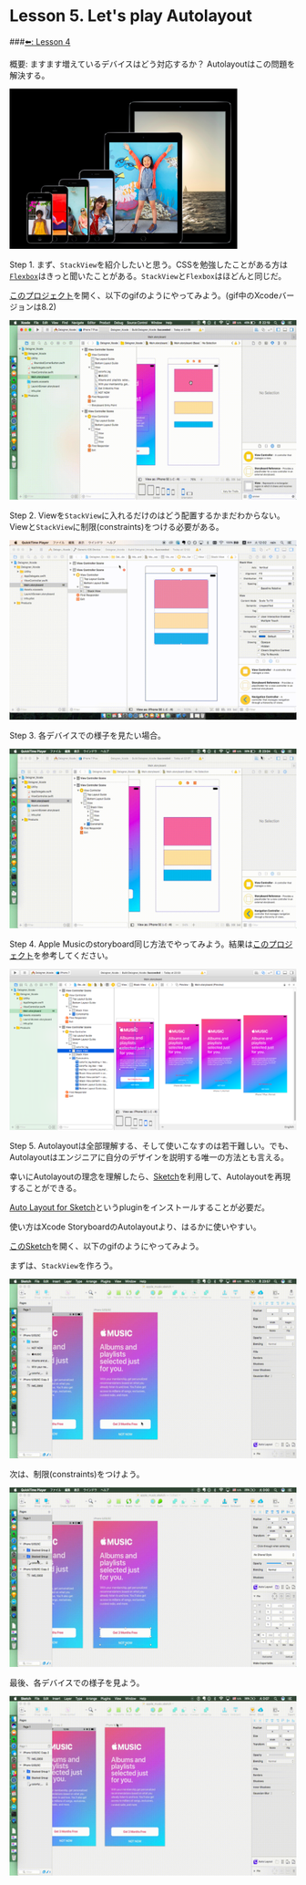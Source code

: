 # Lesson 5. Let's play Autolayout

###[⬅️: Lesson 4](../Lesson_4/README.md)

概要: ますます増えているデバイスはどう対応するか？ Autolayoutはこの問題を解決する。

<img src="../Screenshot/Lesson_5/devices.png" width = 400>

Step 1. まず、`StackView`を紹介したいと思う。CSSを勉強したことがある方は[`Flexbox`](https://css-tricks.com/snippets/css/a-guide-to-flexbox/)はきっと聞いたことがある。`StackView`と`Flexbox`はほどんと同じだ。

[このプロジェクト](starter)を開く、以下のgifのようにやってみよう。(gif中のXcodeバージョンは8.2)

<img src="../Screenshot/Lesson_5/stack.gif">


Step 2. Viewを`StackView`に入れるだけのはどう配置するかまだわからない。Viewと`StackView`に制限(constraints)をつける必要がある。

<img src="../Screenshot/Lesson_5/xcode_constraints.gif">

Step 3. 各デバイスでの様子を見たい場合。

<img src="../Screenshot/Lesson_5/preview.gif">

Step 4. Apple Musicのstoryboard同じ方法でやってみよう。結果は[このプロジェクト](final)を参考してください。

<img src="../Screenshot/Lesson_5/apple_music.png" width = 700>

Step 5. Autolayoutは全部理解する、そして使いこなすのは若干難しい。でも、Autolayoutはエンジニアに自分のデザインを説明する唯一の方法とも言える。

幸いにAutolayoutの理念を理解したら、[Sketch](https://www.sketchapp.com)を利用して、Autolayoutを再現することができる。

[Auto Layout for Sketch](https://animaapp.github.io)というpluginをインストールすることが必要だ。

使い方はXcode StoryboardのAutolayoutより、はるかに使いやすい。

[このSketch](resources/starter)を開く、以下のgifのようにやってみよう。

まずは、`StackView`を作ろう。

<img src="../Screenshot/Lesson_5/sketch_stack.gif">

次は、制限(constraints)をつけよう。

<img src="../Screenshot/Lesson_5/sketch_constraints.gif">

最後、各デバイスでの様子を見よう。

<img src="../Screenshot/Lesson_5/sketch_preview.gif">